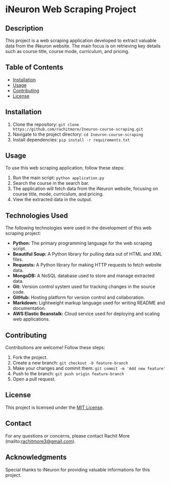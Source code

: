 # iNeuron Web Scraping Project

## Description
This project is a web scraping application developed to extract valuable data from the iNeuron website. The main focus is on retrieving key details such as course title, course mode, curriculum, and pricing.

## Table of Contents
- [Installation](#installation)
- [Usage](#usage)
- [Contributing](#contributing)
- [License](#license)

## Installation
1. Clone the repository: `git clone https://github.com/rachitmore/Ineuron-course-scraping.git`
2. Navigate to the project directory: `cd Ineuron-course-scraping`
3. Install dependencies: `pip install -r requirements.txt`

## Usage
To use this web scraping application, follow these steps:
1. Run the main script: `python application.py`
2. Search the course in the search bar.
3. The application will fetch data from the iNeuron website, focusing on course title, mode, curriculum, and pricing.
4. View the extracted data in the output.

## Technologies Used
The following technologies were used in the development of this web scraping project:

- **Python:** The primary programming language for the web scraping script.
- **Beautiful Soup:** A Python library for pulling data out of HTML and XML files.
- **Requests:** A Python library for making HTTP requests to fetch website data.
- **MongoDB:** A NoSQL database used to store and manage extracted data.
- **Git:** Version control system used for tracking changes in the source code.
- **GitHub:** Hosting platform for version control and collaboration.
- **Markdown:** Lightweight markup language used for writing README and documentation.
- **AWS Elastic Beanstalk:** Cloud service used for deploying and scaling web applications.


## Contributing
Contributions are welcome! Follow these steps:
1. Fork the project.
2. Create a new branch: `git checkout -b feature-branch`
3. Make your changes and commit them: `git commit -m 'Add new feature'`
4. Push to the branch: `git push origin feature-branch`
5. Open a pull request.

## License
This project is licensed under the [MIT License](LICENSE).

## Contact
For any questions or concerns, please contact Rachit More (mailto:rachitmore3@gmail.com).

## Acknowledgments
Special thanks to iNeuron for providing valuable informations for this project.
